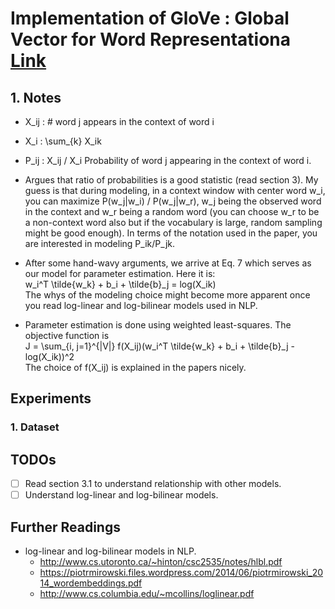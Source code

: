 # Implementation of GloVe : Global Vector for Word Representationa [Link](https://nlp.stanford.edu/pubs/glove.pdf)

## 1. Notes
- X_ij : # word j appears in the context of word i
- X_i : \sum_{k} X_ik
- P_ij : X_ij / X_i Probability of word j appearing in the context of word i.
- Argues that ratio of probabilities is a good statistic (read section 3). My guess is that during modeling, in a context window with center word w_i, you can maximize P(w_j|w_i) / P(w_j|w_r), w_j being the observed word in the context and w_r being a random word (you can choose w_r to be a non-context word also but if the vocabulary is large, random sampling might be good enough). In terms of the notation used in the paper, you are interested in modeling P_ik/P_jk.
- After some hand-wavy arguments, we arrive at Eq. 7 which serves as our model for parameter estimation. Here it is:  
    w_i^T \tilde{w_k} + b_i + \tilde{b}_j = log(X_ik)  
    The whys of the modeling choice might become more apparent once you read log-linear and log-bilinear models used in NLP.

- Parameter estimation is done using weighted least-squares. The objective function is  
    J = \sum_{i, j=1}^{|V|} f(X_ij)(w_i^T \tilde{w_k} + b_i + \tilde{b}_j - log(X_ik))^2  
    The choice of f(X_ij) is explained in the papers nicely.


## Experiments

### 1. Dataset


## TODOs
- [ ] Read section 3.1 to understand relationship with other models.
- [ ] Understand log-linear and log-bilinear models.

## Further Readings
- log-linear and log-bilinear models in NLP.
    - http://www.cs.utoronto.ca/~hinton/csc2535/notes/hlbl.pdf
    - https://piotrmirowski.files.wordpress.com/2014/06/piotrmirowski_2014_wordembeddings.pdf
    - http://www.cs.columbia.edu/~mcollins/loglinear.pdf
